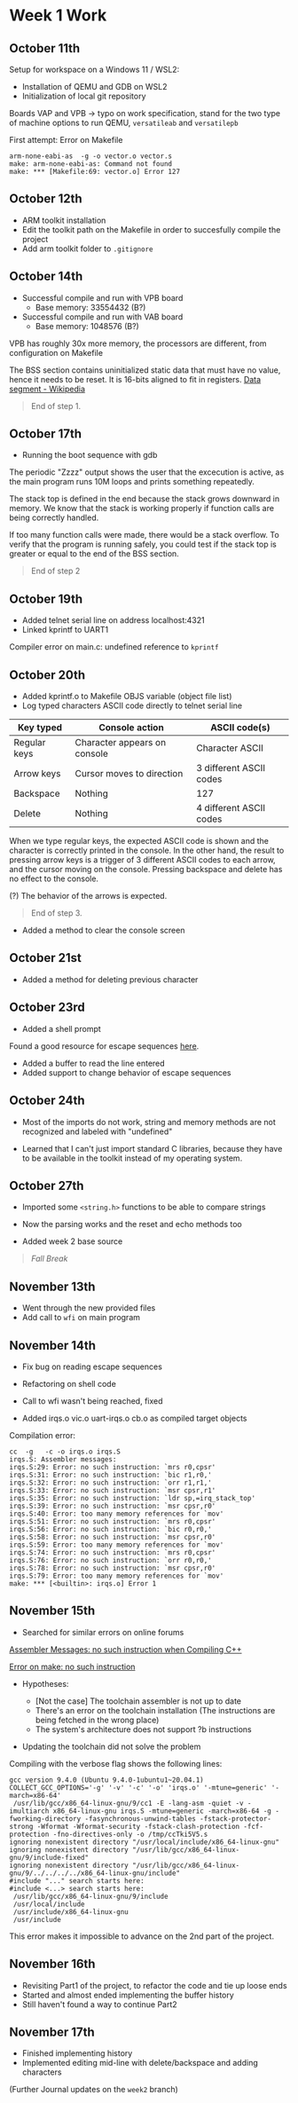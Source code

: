 # Week 1 Work

## October 11th
Setup for workspace on a Windows 11 / WSL2:
- Installation of QEMU and GDB on WSL2
- Initialization of local git repository

Boards VAP and VPB -> typo on work specification, stand for the two type of machine options to run QEMU, `versatileab` and `versatilepb`

First attempt: Error on Makefile
~~~
arm-none-eabi-as  -g -o vector.o vector.s
make: arm-none-eabi-as: Command not found
make: *** [Makefile:69: vector.o] Error 127
~~~

## October 12th
- ARM toolkit installation
- Edit the toolkit path on the Makefile in order to succesfully compile the project
- Add arm toolkit folder to `.gitignore`

## October 14th
- Successful compile and run with VPB board
    - Base memory: 33554432 (B?)
- Successful compile and run with VAB board
    - Base memory: 1048576 (B?)

VPB has roughly 30x more memory, the processors are different, from configuration on Makefile

The BSS section contains uninitialized static data that must have no value, hence it needs to be reset. It is 16-bits aligned to fit in registers.
[Data segment - Wikipedia](https://en.wikipedia.org/wiki/Data_segment)

> End of step 1.

## October 17th

- Running the boot sequence with gdb

The periodic "Zzzz" output shows the user that the excecution is active, as the main program runs 10M loops and prints something repeatedly.

The stack top is defined in the end because the stack grows downward in memory. We know that the stack is working properly if function calls are being correctly handled.

If too many function calls were made, there would be a stack overflow. To verify that the program is running safely, you could test if the stack top is greater or equal to the end of the BSS section.

> End of step 2

## October 19th

- Added telnet serial line on address localhost:4321
- Linked kprintf to UART1

Compiler error on main.c: undefined reference to `kprintf`

## October 20th

- Added kprintf.o to Makefile OBJS variable (object file list)
- Log typed characters ASCII code directly to telnet serial line

| Key typed | Console action | ASCII code(s) |
| - | - | - |
| Regular keys | Character appears on console | Character ASCII |
| Arrow keys | Cursor moves to direction | 3 different ASCII codes |
| Backspace | Nothing | 127 |
| Delete | Nothing | 4 different ASCII codes |

When we type regular keys, the expected ASCII code is shown and the character is correctly printed in the console. 
In the other hand, the result to pressing arrow keys is a trigger of 3 different ASCII codes to each arrow, and the cursor moving on the console.
Pressing backspace and delete has no effect to the console.

(?) The behavior of the arrows is expected.

> End of step 3.

- Added a method to clear the console screen

## October 21st

- Added a method for deleting previous character

## October 23rd

- Added a shell prompt

Found a good resource for escape sequences [here](https://gist.github.com/fnky/458719343aabd01cfb17a3a4f7296797).

- Added a buffer to read the line entered
- Added support to change behavior of escape sequences

## October 24th

- Most of the imports do not work, string and memory methods are not recognized and labeled with "undefined"

- Learned that I can't just import standard C libraries, because they have to be available in the toolkit instead of my operating system.

## October 27th

- Imported some `<string.h>` functions to be able to compare strings

- Now the parsing works and the reset and echo methods too

- Added week 2 base source

> *Fall Break*

## November 13th

 - Went through the new provided files
 - Add call to `wfi` on main program

## November 14th

- Fix bug on reading escape sequences
- Refactoring on shell code

- Call to wfi wasn't being reached, fixed
- Added irqs.o vic.o uart-irqs.o cb.o as compiled target objects

Compilation error:
~~~
cc  -g   -c -o irqs.o irqs.S
irqs.S: Assembler messages:
irqs.S:29: Error: no such instruction: `mrs r0,cpsr'
irqs.S:31: Error: no such instruction: `bic r1,r0,'
irqs.S:32: Error: no such instruction: `orr r1,r1,'
irqs.S:33: Error: no such instruction: `msr cpsr,r1'
irqs.S:35: Error: no such instruction: `ldr sp,=irq_stack_top'
irqs.S:39: Error: no such instruction: `msr cpsr,r0'
irqs.S:40: Error: too many memory references for `mov'
irqs.S:51: Error: no such instruction: `mrs r0,cpsr'
irqs.S:56: Error: no such instruction: `bic r0,r0,'
irqs.S:58: Error: no such instruction: `msr cpsr,r0'
irqs.S:59: Error: too many memory references for `mov'
irqs.S:74: Error: no such instruction: `mrs r0,cpsr'
irqs.S:76: Error: no such instruction: `orr r0,r0,'
irqs.S:78: Error: no such instruction: `msr cpsr,r0'
irqs.S:79: Error: too many memory references for `mov'
make: *** [<builtin>: irqs.o] Error 1
~~~

## November 15th

- Searched for similar errors on online forums

[Assembler Messages: no such instruction when Compiling C++](https://stackoverflow.com/questions/38403611/assembler-messages-no-such-instruction-when-compiling-c)

[Error on make: no such instruction](https://embdev.net/topic/129526)

- Hypotheses:
    - [Not the case] The toolchain assembler is not up to date 
    - There's an error on the toolchain installation (The instructions are being fetched in the wrong place)
    - The system's architecture does not support ?b instructions 

- Updating the toolchain did not solve the problem

Compiling with the verbose flag shows the following lines:
~~~
gcc version 9.4.0 (Ubuntu 9.4.0-1ubuntu1~20.04.1)
COLLECT_GCC_OPTIONS='-g' '-v' '-c' '-o' 'irqs.o' '-mtune=generic' '-march=x86-64'
 /usr/lib/gcc/x86_64-linux-gnu/9/cc1 -E -lang-asm -quiet -v -imultiarch x86_64-linux-gnu irqs.S -mtune=generic -march=x86-64 -g -fworking-directory -fasynchronous-unwind-tables -fstack-protector-strong -Wformat -Wformat-security -fstack-clash-protection -fcf-protection -fno-directives-only -o /tmp/ccTki5V5.s
ignoring nonexistent directory "/usr/local/include/x86_64-linux-gnu"
ignoring nonexistent directory "/usr/lib/gcc/x86_64-linux-gnu/9/include-fixed"
ignoring nonexistent directory "/usr/lib/gcc/x86_64-linux-gnu/9/../../../../x86_64-linux-gnu/include"
#include "..." search starts here:
#include <...> search starts here:
 /usr/lib/gcc/x86_64-linux-gnu/9/include
 /usr/local/include
 /usr/include/x86_64-linux-gnu
 /usr/include
~~~

This error makes it impossible to advance on the 2nd part of the project.

## November 16th

- Revisiting Part1 of the project, to refactor the code and tie up loose ends
- Started and almost ended implementing the buffer history
- Still haven't found a way to continue Part2

## November 17th

- Finished implementing history
- Implemented editing mid-line with delete/backspace and adding characters

(Further Journal updates on the `week2` branch)
